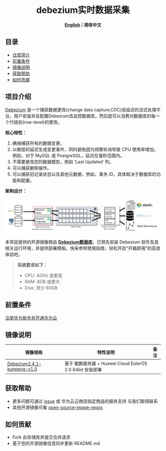 <p align="center">
  <h1 align="center">debezium实时数据采集</h1>
  <p align="center">
    <a href="README.md"><strong>English</strong></a> | <strong>简体中文</strong>
  </p>

## 目录

- [仓库简介](#项目介绍)
- [前置条件](#前置条件)
- [镜像说明](#镜像说明)
- [获取帮助](#获取帮助)
- [如何贡献](#如何贡献)

## 项目介绍
[Debezium](https://github.com/debezium/debezium) 是一个捕获数据更改(change data capture,CDC)低延迟的流式处理平台。用户安装并且配置Debezium去监控数据库，然后就可以消费对数据库的每一个行级别(row-level)的更改。

**核心特性：**
1. 确保捕获所有的数据变更。
2. 以极低的延迟生成变更事件，同时避免因为频繁轮询导致 CPU 使用率增加。例如，对于 MySQL 或 PostgreSQL，延迟在毫秒范围内。
3. 不需要更改您的数据模型，例如 ‘Last Updated’ 列。
4. 可以捕获删除操作。
5. 可以捕获旧记录状态以及其他元数据，例如，事务 ID，具体取决于数据库的功能和配置。



**架构设计：**

![](./images/img001.png)


本项目提供的开源镜像商品 [**Debezium数据库**](https://marketplace.huaweicloud.com)，已预先安装 Debezium 软件及其相关运行环境，并提供部署模板。快来参照使用指南，轻松开启“开箱即用”的高效体验吧。

> **系统要求如下：**
> - CPU: 4GHz 或更高
> - RAM: 8GB 或更大
> - Disk: 至少 60GB

## 前置条件
[注册华为账号并开通华为云](https://support.huaweicloud.com/usermanual-account/account_id_001.html)

## 镜像说明

| 镜像规格                                                                                                                | 特性说明                                         | 备注 |
|---------------------------------------------------------------------------------------------------------------------|----------------------------------------------| --- |
| [Debezium2.4.1-kunpeng-v1.0](https://github.com/HuaweiCloudDeveloper/Debezium-image/tree/Debezium2.4.1-kunpeng-v1.0) | 基于 鲲鹏服务器 + Huawei Cloud EulerOS 2.0 64bit 安装部署 |  |

## 获取帮助
- 更多问题可通过 [issue](https://github.com/HuaweiCloudDeveloper/Debezium-image/issues) 或 华为云云商店指定商品的服务支持 与我们取得联系
- 其他开源镜像可看 [open-source-image-repos](https://github.com/HuaweiCloudDeveloper/open-source-image-repos)

## 如何贡献
- Fork 此存储库并提交合并请求
- 基于您的开源镜像信息同步更新 README.md
